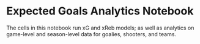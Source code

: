 # Expected Goals Analytics Notebook

The cells in this notebook run xG and xReb models; as well as analytics on game-level and season-level data for goalies, shooters, and teams.
